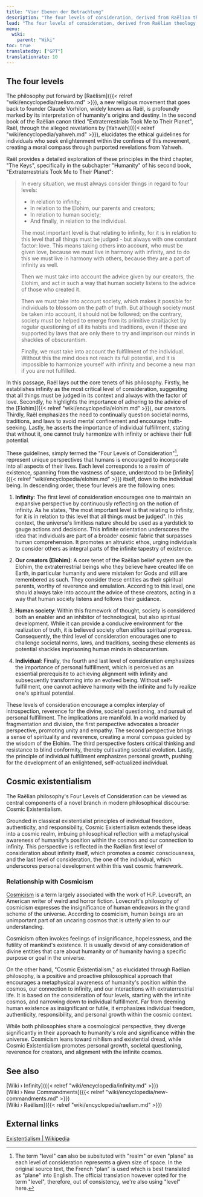```yaml
---
title: "Vier Ebenen der Betrachtung"
description: "The four levels of consideration, derived from Raëlian theology and philosophy, propose a moral compass that requires consideration of four specific perspectives: the infinity of space, our creators - the Elohim, the human society we inhabit, and ourselves as individuals, in that order. This perspective echoes the hallmarks of classical existentialism, with its focus on individual freedom, authenticity, and responsibility. However, it transcends these concepts to formulate a unique form of cosmic existentialism, thereby integrating an awareness of humanity's position within the vast cosmos into our philosophical discourse."
lead: "The four levels of consideration, derived from Raëlian theology and philosophy, propose a moral compass that requires consideration of four specific perspectives: the infinity of space, our creators - the Elohim, the human society we inhabit, and ourselves as individuals, in that order. This perspective echoes the hallmarks of classical existentialism, with its focus on individual freedom, authenticity, and responsibility. However, it transcends these concepts to formulate a unique form of cosmic existentialism, thereby integrating an awareness of humanity's position within the vast cosmos into our philosophical discourse."
menu:
  wiki:
    parent: "Wiki"
toc: true
translatedby: ["GPT"]
translationrate: 10
---
```


## The four levels

The philosophy put forward by [Raëlism]({{< relref "wiki/encyclopedia/raelism.md" >}}), a new religious movement that goes back to founder Claude Vorhilon, widely known as Raël, is profoundly marked by its interpretation of humanity's origins and destiny. In the second book of the Raëlian canon titled "Extraterrestrials Took Me to Their Planet", Raël, through the alleged revelations by [Yahweh]({{< relref "wiki/encyclopedia/yahweh.md" >}}), elucidates the ethical guidelines for individuals who seek enlightenment within the confines of this movement, creating a moral compass through purported revelations from Yahweh.

Raël provides a detailed exploration of these principles in the third chapter, "The Keys", specifically in the subchapter "Humanity" of his second book, "Extraterrestrials Took Me to Their Planet":

> In every situation, we must always consider things in regard to four levels:
>
> - In relation to infinity;
> - In relation to the Elohim, our parents and creators;
> - In relation to human society;
> - And finally, in relation to the individual.
>
> The most important level is that relating to infinity, for it is in relation to this level that all things must be judged - but always with one constant factor: love. This means taking others into account, who must be given love, because we must live in harmony with infinity, and to do this we must live in harmony with others, because they are a part of infinity as well.
>
> Then we must take into account the advice given by our creators, the Elohim, and act in such a way that human society listens to the
advice of those who created it.
>
> Then we must take into account society, which makes it possible for individuals to blossom on the path of truth. But although society must be taken into account, it should not be followed; on the contrary, society must be helped to emerge from its primitive straitjacket by regular questioning of all its habits and traditions, even if these are supported by laws that are only there to try and imprison our minds in shackles of obscurantism.
>
> Finally, we must take into account the fulfillment of the individual. Without this the mind does not reach its full potential, and it is impossible to harmonize yourself with infinity and become a new man if you are not fulfilled.

In this passage, Raël lays out the core tenets of his philosophy. Firstly, he establishes infinity as the most critical level of consideration, suggesting that all things must be judged in its context and always with the factor of love. Secondly, he highlights the importance of adhering to the advice of the [Elohim]({{< relref "wiki/encyclopedia/elohim.md" >}}), our creators. Thirdly, Raël emphasizes the need to continually question societal norms, traditions, and laws to avoid mental confinement and encourage truth-seeking. Lastly, he asserts the importance of individual fulfillment, stating that without it, one cannot truly harmonize with infinity or achieve their full potential.

These guidelines, simply termed the "Four Levels of Consideration"[^realm], represent unique perspectives that humans is encouraged to incorporate into all aspects of their lives. Each level corresponds to a realm of existence, spanning from the vastness of space, understood to be [infinity]({{< relref "wiki/encyclopedia/elohim.md" >}}) itself, down to the individual being. In descending order, these four levels are the following ones:

1. **Infinity**: The first level of consideration encourages one to maintain an expansive perspective by continuously reflecting on the notion of infinity. As he states, "the most important level is that relating to infinity, for it is in relation to this level that all things must be judged". In this context, the universe's limitless nature should be used as a yardstick to gauge actions and decisions. This infinite orientation underscores the idea that individuals are part of a broader cosmic fabric that surpasses human comprehension. It promotes an altruistic ethos, urging individuals to consider others as integral parts of the infinite tapestry of existence.

2. **Our creators (Elohim)**: A core tenet of the Raëlian belief system are the Elohim, the extraterrestrial beings who they believe have created life on Earth, in particular humanity and were mistaken for Gods and still are remembered as such. They consider these entities as their spiritual parents, worthy of reverence and emulation. According to this level, one should always take into account the advice of these creators, acting in a way that human society listens and follows their guidance.

3. **Human society**: Within this framework of thought, society is considered both an enabler and an inhibitor of technological, but also spiritual development. While it can provide a conducive environment for the realization of truth, it is believed society often stifles spiritual progress. Consequently, the third level of consideration encourages one to challenge societal norms, laws, and traditions, seeing these elements as potential shackles imprisoning human minds in obscurantism.

4. **Individual**: Finally, the fourth and last level of consideration emphasizes the importance of personal fulfillment, which is perceived as an essential prerequisite to achieving alignment with infinity and subsequently transforming into an evolved being. Without self-fulfillment, one cannot achieve harmony with the infinite and fully realize one's spiritual potential.

These levels of consideration encourage a complex interplay of introspection, reverence for the divine, societal questioning, and pursuit of personal fulfillment. The implications are manifold. In a world marked by fragmentation and division, the first perspective advocates a broader perspective, promoting unity and empathy. The second perspective brings a sense of spirituality and reverence, creating a moral compass guided by the wisdom of the Elohim. The third perspective fosters critical thinking and resistance to blind conformity, thereby cultivating societal evolution. Lastly, the principle of individual fulfillment emphasizes personal growth, pushing for the development of an enlightened, self-actualized individual.

[^realm]: The term "level" can also be subsituted with "realm" or even "plane" as each level of consideration represents a given size of space. In the original source text, the French "plan" is used which is best translated as "plane" into English. The official translation however opted for the term "level", therefore, out of consistency, we're also using "level" here.

## Cosmic existentialism

The Raëlian philosophy's Four Levels of Consideration can be viewed as central components of a novel branch in modern philosophical discourse: Cosmic Existentialism.

Grounded in classical existentialist principles of individual freedom, authenticity, and responsibility, Cosmic Existentialism extends these ideas into a cosmic realm, imbuing philosophical reflection with a metaphysical awareness of humanity's position within the cosmos and our connection to infinity. This perspective is reflected in the Raëlian first level of consideration about infinity itself, which promotes a cosmic consciousness, and the last level of consideration, the one of the individual, which underscores personal development within this vast cosmic framework.

### Relationship with Cosmicism

[Cosmicism](https://en.wikipedia.org/wiki/Cosmicism) is a term largely associated with the work of H.P. Lovecraft, an American writer of weird and horror fiction. Lovecraft's philosophy of cosmicism expresses the insignificance of human endeavors in the grand scheme of the universe. According to cosmicism, human beings are an unimportant part of an uncaring cosmos that is utterly alien to our understanding.

Cosmicism often invokes feelings of insignificance, hopelessness, and the futility of mankind's existence. It is usually devoid of any consideration of divine entities that care about humanity or of humanity having a specific purpose or goal in the universe.

On the other hand, "Cosmic Existentialism," as elucidated through Raëlian philosophy, is a positive and proactive philosophical approach that encourages a metaphysical awareness of humanity's position within the cosmos, our connection to infinity, and our interactions with extraterrestrial life. It is based on the consideration of four levels, starting with the infinite cosmos, and narrowing down to individual fulfillment. Far from deeming human existence as insignificant or futile, it emphasizes individual freedom, authenticity, responsibility, and personal growth within the cosmic context.

While both philosophies share a cosmological perspective, they diverge significantly in their approach to humanity's role and significance within the universe. Cosmicism leans toward nihilism and existential dread, while Cosmic Existentialism promotes personal growth, societal questioning, reverence for creators, and alignment with the infinite cosmos.

## See also

[Wiki › Infinity]({{< relref "wiki/encyclopedia/infinity.md" >}})</br>
[Wiki › New Commandments]({{< relref "wiki/encyclopedia/new-commandments.md" >}})</br>
[Wiki › Raëlism]({{< relref "wiki/encyclopedia/raelism.md" >}})</br>

## External links

[Existentialism | Wikipedia](https://en.wikipedia.org/wiki/Existentialism)

